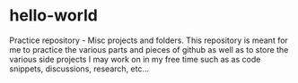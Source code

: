 # hello-world
Practice repository - Misc projects and folders.
This repository is meant for me to practice the various parts and pieces 
of github as well as to store the various side projects I may work on in
my free time such as as code snippets, discussions, research, etc...
